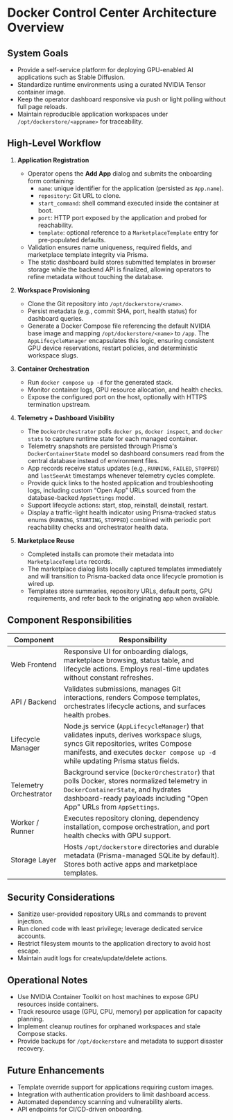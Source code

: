 # Docker Control Center Architecture Overview

## System Goals
- Provide a self-service platform for deploying GPU-enabled AI applications such as Stable Diffusion.
- Standardize runtime environments using a curated NVIDIA Tensor container image.
- Keep the operator dashboard responsive via push or light polling without full page reloads.
- Maintain reproducible application workspaces under `/opt/dockerstore/<appname>` for traceability.

## High-Level Workflow
1. **Application Registration**
   - Operator opens the **Add App** dialog and submits the onboarding form containing:
     - `name`: unique identifier for the application (persisted as `App.name`).
     - `repository`: Git URL to clone.
     - `start_command`: shell command executed inside the container at boot.
     - `port`: HTTP port exposed by the application and probed for reachability.
     - `template`: optional reference to a `MarketplaceTemplate` entry for pre-populated defaults.
   - Validation ensures name uniqueness, required fields, and marketplace template integrity via Prisma.
   - The static dashboard build stores submitted templates in browser storage while the backend API is finalized, allowing operators to refine metadata without touching the database.

2. **Workspace Provisioning**
   - Clone the Git repository into `/opt/dockerstore/<name>`.
   - Persist metadata (e.g., commit SHA, port, health status) for dashboard queries.
   - Generate a Docker Compose file referencing the default NVIDIA base image and mapping `/opt/dockerstore/<name>` to `/app`. The `AppLifecycleManager` encapsulates this logic, ensuring consistent GPU device reservations, restart policies, and deterministic workspace slugs.

3. **Container Orchestration**
   - Run `docker compose up -d` for the generated stack.
   - Monitor container logs, GPU resource allocation, and health checks.
   - Expose the configured port on the host, optionally with HTTPS termination upstream.

4. **Telemetry + Dashboard Visibility**
   - The `DockerOrchestrator` polls `docker ps`, `docker inspect`, and `docker stats` to capture runtime state for each managed container.
   - Telemetry snapshots are persisted through Prisma's `DockerContainerState` model so dashboard consumers read from the central database instead of environment files.
   - App records receive status updates (e.g., `RUNNING`, `FAILED`, `STOPPED`) and `lastSeenAt` timestamps whenever telemetry cycles complete.
   - Provide quick links to the hosted application and troubleshooting logs, including custom “Open App” URLs sourced from the database-backed `AppSettings` model.
   - Support lifecycle actions: start, stop, reinstall, deinstall, restart.
   - Display a traffic-light health indicator using Prisma-tracked status enums (`RUNNING`, `STARTING`, `STOPPED`) combined with periodic port reachability checks and orchestrator health data.

5. **Marketplace Reuse**
   - Completed installs can promote their metadata into `MarketplaceTemplate` records.
   - The marketplace dialog lists locally captured templates immediately and will transition to Prisma-backed data once lifecycle promotion is wired up.
   - Templates store summaries, repository URLs, default ports, GPU requirements, and refer back to the originating app when available.

## Component Responsibilities
| Component | Responsibility |
| --- | --- |
| Web Frontend | Responsive UI for onboarding dialogs, marketplace browsing, status table, and lifecycle actions. Employs real-time updates without constant refreshes. |
| API / Backend | Validates submissions, manages Git interactions, renders Compose templates, orchestrates lifecycle actions, and surfaces health probes. |
| Lifecycle Manager | Node.js service (`AppLifecycleManager`) that validates inputs, derives workspace slugs, syncs Git repositories, writes Compose manifests, and executes `docker compose up -d` while updating Prisma status fields. |
| Telemetry Orchestrator | Background service (`DockerOrchestrator`) that polls Docker, stores normalized telemetry in `DockerContainerState`, and hydrates dashboard-ready payloads including "Open App" URLs from `AppSettings`. |
| Worker / Runner | Executes repository cloning, dependency installation, compose orchestration, and port health checks with GPU support. |
| Storage Layer | Hosts `/opt/dockerstore` directories and durable metadata (Prisma-managed SQLite by default). Stores both active apps and marketplace templates. |

## Security Considerations
- Sanitize user-provided repository URLs and commands to prevent injection.
- Run cloned code with least privilege; leverage dedicated service accounts.
- Restrict filesystem mounts to the application directory to avoid host escape.
- Maintain audit logs for create/update/delete actions.

## Operational Notes
- Use NVIDIA Container Toolkit on host machines to expose GPU resources inside containers.
- Track resource usage (GPU, CPU, memory) per application for capacity planning.
- Implement cleanup routines for orphaned workspaces and stale Compose stacks.
- Provide backups for `/opt/dockerstore` and metadata to support disaster recovery.

## Future Enhancements
- Template override support for applications requiring custom images.
- Integration with authentication providers to limit dashboard access.
- Automated dependency scanning and vulnerability alerts.
- API endpoints for CI/CD-driven onboarding.
